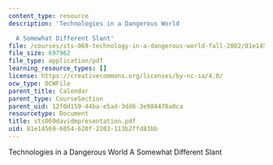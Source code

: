 ```yaml
---
content_type: resource
description: 'Technologies in a Dangerous World

  A Somewhat Different Slant'
file: /courses/sts-069-technology-in-a-dangerous-world-fall-2002/81e145696054620f2203113b2ffd83bb_sts069davidmpresentation.pdf
file_size: 697962
file_type: application/pdf
learning_resource_types: []
license: https://creativecommons.org/licenses/by-nc-sa/4.0/
ocw_type: OCWFile
parent_title: Calendar
parent_type: CourseSection
parent_uid: 12f0d159-44ba-e5ad-3dd6-3e984470a0ca
resourcetype: Document
title: sts069davidmpresentation.pdf
uid: 81e14569-6054-620f-2203-113b2ffd83bb
---
```

Technologies in a Dangerous World
A Somewhat Different Slant